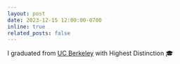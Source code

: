 ```yaml
---
layout: post
date: 2023-12-15 12:00:00-0700
inline: true
related_posts: false
---
```


I graduated from [UC Berkeley](https://eecs.berkeley.edu/) with Highest Distinction :mortar_board:
